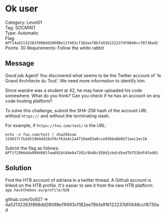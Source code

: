 # Ok user

Category: Level01  
Tag: SOCMINT  
Type: Automatic  
Flag: `APT{4a52132263f898dd28098e11f493cf182ee78bfa916122237df0646ccf8730ad}`  
Points: 30
Requirements: Follow the white rabbit

## Message

Good job Agent! You discovered what seems to be the Twitter account of 'le Grand Architecte du Tout'. We need more information to identify him.

Since wandre was a student at 42, he may have uploaded his code somewhere. What do you think? Can you check if he has an account on any code hosting platform?

To solve this challenge, submit the SHA-256 hash of the account URL without `https://` and without the terminating slash.

For example, if `https://foo.com/test/` is the URL:
```
echo -n foo.com/test | sha256sum
124817c7b2d51964dd18af0cf63a4c2a4719ae03a8cce83bba6b6b71aac1ec1b
```

Submit the flag as follows:  
`APT{f29b6dda0984901faa692dc84e8a7392c9bd6c558d1cbdcd5ed7b753bdfdfad6}`

## Solution

Find the HTB account of adriana in a twitter thread. A Github account is linked on the HTB profile. It's easier to see it from the new HTB platform: `app.hackthebox.eu/profile/926`

github.com/0x927 => 4a52132263f898dd28098e11f493cf182ee78bfa916122237df0646ccf8730ad
